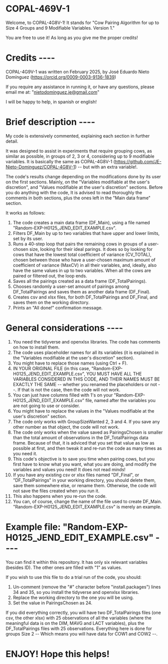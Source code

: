# COPAL-469V-1
Welcome, to COPAL-4G8V-1!
It stands for "Cow Pairing Algorithm for up to Size 4 Groups and 9 Modifiable Variables. Version 1."

You are free to use it! As long as you give me the proper credits!

# Credits ----

COPAL-4G9V-1 was written on February 2025, by José Eduardo Nieto Domínguez 
(https://orcid.org/0009-0003-9136-1839)

If you require any assistance in running it, or have any questions,
please email me at: "nietodominguez.je@gmail.com"

I will be happy to help, in spanish or english!

# Brief description ----

My code is extensively commented, explaining each section in further detail.

It was designed to assist in experiments that require grouping cows, as similar as possible,
in groups of 2, 3 or 4, considering up to 9 modifiable variables. It is basically the same as
COPAL-4G8V-1 (https://github.com/JE-Nieto-Dominguez/COPAL-4G8V-1) -- but with an extra variable!.

The code's results change depending on the modifications done by its user on the first
sections. Mainly, on the "Variables modifiable at the user's discretion", and
"Values modifiable at the user's discretion" sections. Before you do anything with the code,
It is advised to read thoroughly the comments in both sections, plus the ones left in 
the "Main data frame" section.

It works as follows:

1. The code creates a main data frame (DF_Main), using a file named "Random-EXP-H0125_JEND_EDIT_EXAMPLE.csv".
2. Filters DF_Main by up to two variables that have upper and lower limits, set by its user.
3. Runs a 40-step loop that pairs the remaining cows in groups of a user-chosen size, looking for
their ideal parings. It does so by looking for cows that have the lowest total coefficient of variance (CV_TOTAL),
chosen between those who have a user-chosen maximum amount of coefficient of variance (MaxCV) in all their variables, and,
ideally, also have the same values in up to two variables. When all the cows are paired or filtered out, the loop ends.
4. Saves all the pairings created as a data frame (DF_TotalPairings).
5. Chooses randomly a user-set amount of pairings among DF_TotalPairings and saves them as another data frame (DF_Final).
6. Creates csv and xlsx files, for both DF_TotalPairings and DF_Final, and saves them on the working directory.
7. Prints an "All done!" confirmation message.

# General considerations ----

1. You need the tidyverse and openxlsx libraries. The code has comments on how to install them. 
2. The code uses placeholder names for all its variables (it is explained in the "Variables modifiable at the user's discretion" section).
3. You might have to replace those names (using Ctrl + F).
4. IN YOUR ORIGINAL FILE (in this case, "Random-EXP-H0125_JEND_EDIT_EXAMPLE.csv", YOU MUST HAVE ALL THE VARIABLES CONSIDERED IN THIS CODE, AND THEIR NAMES MUST BE EXACTLY THE SAME -- whether you renamed the placeholders or not --. If that is not the case, then the code will not work.
5. You can just have columns filled with 1's on your "Random-EXP-H0125_JEND_EDIT_EXAMPLE.csv" file, named after the variables you are not going to use or consider.
6. You might have to replace the values in the "Values modifiable at the user's discretion" section.
7. The code only works with GroupSizeWanted 2, 3 and 4. If you save any other number as that object, the code will not work.
8. The code only works when the value saved as PairingsChosen is smaller than the total amount of observations in the DF_TotalPairings data frame. Because of that, it is adviced that you set that value as low as possible at first, and then tweak it and re-run the code as many times as you need it.
9. This code's objective is to save you time when pairing cows, but you first have to know what you want, what you are doing, and modify the variables and values you need! It does not read minds!
10. If you have any existing csv or xlsx files named "DF_Final", or "DF_TotalPairings" in your working directory, you should delete them, save them somewhere else, or rename them. Otherwise, the code will not save the files created when you run it.
11. This also happens when you re-run the code.
12. You can, of course, change the name of the file used to create DF_Main. "Random-EXP-H0125_JEND_EDIT_EXAMPLE.csv" is merely an example.

# Example file: "Random-EXP-H0125_JEND_EDIT_EXAMPLE.csv" ----

You can find it within this repository. It has only six relevant variables (besides ID). The other ones are filled with "1" as values.

If you wish to use this file to do a trial run of the code, you should:
1. Un-comment (remove the "#" character before "install.packages") lines 34 and 35, so you install the tidyverse and openxlsx libraries.
2. Replace the working directory to the one you will be using.
3. Set the value in PairingsChosen as 24.

If you did everything correctly, you will have two DF_TotalPairings files (one csv, the other xlsx) with 25 observations of all the variables (where the meaningful data is on the DIM, MAVG and LACT variables), plus the DF_TotalPairings files with 25 observations. Everything here is done for groups Size 2 -- Which means you will have data for COW1 and COW2 --. 


# ENJOY! Hope this helps!
